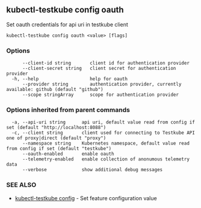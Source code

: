 ## kubectl-testkube config oauth

Set oauth credentials for api uri in testkube client

```
kubectl-testkube config oauth <value> [flags]
```

### Options

```
      --client-id string       client id for authentication provider
      --client-secret string   client secret for authentication provider
  -h, --help                   help for oauth
      --provider string        authentication provider, currently available: github (default "github")
      --scope stringArray      scope for authentication provider
```

### Options inherited from parent commands

```
  -a, --api-uri string      api uri, default value read from config if set (default "http://localhost:8088")
  -c, --client string       client used for connecting to Testkube API one of proxy|direct (default "proxy")
      --namespace string    Kubernetes namespace, default value read from config if set (default "testkube")
      --oauth-enabled       enable oauth
      --telemetry-enabled   enable collection of anonumous telemetry data
      --verbose             show additional debug messages
```

### SEE ALSO

* [kubectl-testkube config](kubectl-testkube_config.md)	 - Set feature configuration value

